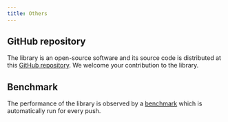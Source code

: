 ```yaml
---
title: Others
---
```


## GitHub repository
The library is an open-source software and its source code is distributed at this [GitHub repository](https://github.com/shwaka/kohomology). We welcome your contribution to the library.

## Benchmark
The performance of the library is observed by a <a href="/benchmark/index.html" target="_blank">benchmark</a> which is automatically run for every push.
